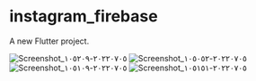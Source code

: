 # instagram_firebase

A new Flutter project.

![Screenshot_٢٠٢٢٠٧٠٥-١٠٥٢٠٩](https://user-images.githubusercontent.com/75967214/204547060-ccd7ebfe-09a9-4ce8-b550-d881b10d2954.jpg)
![Screenshot_٢٠٢٢٠٧٠٥-١٠٥٠٥٢](https://user-images.githubusercontent.com/75967214/204547072-99138ab0-cf94-4b76-9659-9e95ba471299.jpg)
![Screenshot_٢٠٢٢٠٧٠٥-١٠٥١٠٩](https://user-images.githubusercontent.com/75967214/204547124-0287eda6-7a1f-43f4-958f-3c3aee3edfdf.jpg)
![Screenshot_٢٠٢٢٠٧٠٥-١٠٥١٥١](https://user-images.githubusercontent.com/75967214/204547140-f6bfbf61-3473-4ac4-8630-1ed56368b10a.jpg)
